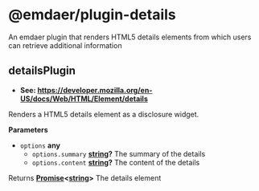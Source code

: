 <!--
  This file was generated by emdaer

  Its template can be found at .emdaer/README.emdaer.md
-->

# @emdaer/plugin-details

An emdaer plugin that renders HTML5 details elements from which users can retrieve additional information

<!-- Generated by documentation.js. Update this documentation by updating the source code. -->

## detailsPlugin

-   **See: <https://developer.mozilla.org/en-US/docs/Web/HTML/Element/details>**

Renders a HTML5 details element as a disclosure widget.

**Parameters**

-   `options` **any** 
    -   `options.summary` **[string](https://developer.mozilla.org/en-US/docs/Web/JavaScript/Reference/Global_Objects/String)?** The summary of the details
    -   `options.content` **[string](https://developer.mozilla.org/en-US/docs/Web/JavaScript/Reference/Global_Objects/String)?** The content of the details

Returns **[Promise](https://developer.mozilla.org/en-US/docs/Web/JavaScript/Reference/Global_Objects/Promise)&lt;[string](https://developer.mozilla.org/en-US/docs/Web/JavaScript/Reference/Global_Objects/String)>** The details element


